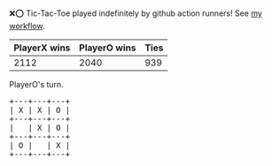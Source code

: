 :x::o: Tic-Tac-Toe played indefinitely by github action runners! See [my workflow](.github/workflows/play.yaml).

|PlayerX wins|PlayerO wins|Ties|
|-|-|-|
|2112|2040|939|

PlayerO's turn.

<pre>
+---+---+---+
| X | X | O |
+---+---+---+
|   | X | O |
+---+---+---+
| O |   | X |
+---+---+---+
</pre>